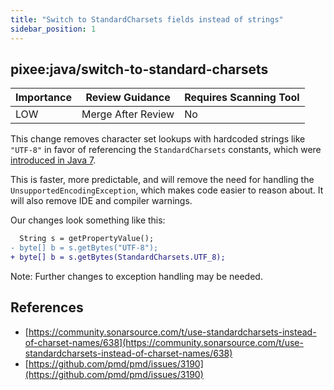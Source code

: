 ```yaml
---
title: "Switch to StandardCharsets fields instead of strings"
sidebar_position: 1
---
```


## pixee:java/switch-to-standard-charsets

| Importance | Review Guidance    | Requires Scanning Tool |
| ---------- | ------------------ | ---------------------- |
| LOW        | Merge After Review | No                     |

This change removes character set lookups with hardcoded strings like `"UTF-8"` in favor of referencing the `StandardCharsets` constants, which were [introduced in Java 7](https://docs.oracle.com/javase/7/docs/api/java/nio/charset/StandardCharsets.html).

This is faster, more predictable, and will remove the need for handling the `UnsupportedEncodingException`, which makes code easier to reason about. It will also remove IDE and compiler warnings.

Our changes look something like this:

```diff
  String s = getPropertyValue();
- byte[] b = s.getBytes("UTF-8");
+ byte[] b = s.getBytes(StandardCharsets.UTF_8);
```

Note: Further changes to exception handling may be needed.

## References

- [https://community.sonarsource.com/t/use-standardcharsets-instead-of-charset-names/638](https://community.sonarsource.com/t/use-standardcharsets-instead-of-charset-names/638)
- [https://github.com/pmd/pmd/issues/3190](https://github.com/pmd/pmd/issues/3190)
